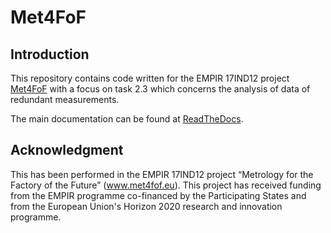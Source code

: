 # Met4FoF


Introduction
------------

This repository contains code written for the EMPIR 17IND12 project [Met4FoF](www.met4fof.eu) with a focus on task 2.3 which concerns the analysis of data of redundant measurements.

The main documentation can be found at [ReadTheDocs](https://met4fof-redundancy.readthedocs.io/).


Acknowledgment
--------------

This has been performed in the EMPIR 17IND12 project “Metrology for the Factory of the Future” (www.met4fof.eu). This project has received funding from the EMPIR programme co-financed by the Participating States and from the European Union's Horizon 2020 research and innovation programme.
